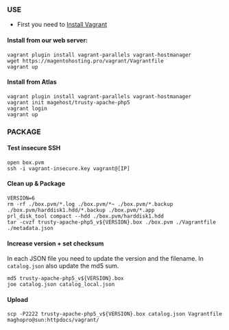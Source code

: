 ### USE

* First you need to [Install Vagrant](http://www.vagrantup.com/download)

#### Install from our web server:
```
vagrant plugin install vagrant-parallels vagrant-hostmanager
wget https://magentohosting.pro/vagrant/Vagrantfile
vagrant up
```

#### Install from Atlas
```
vagrant plugin install vagrant-parallels vagrant-hostmanager
vagrant init magehost/trusty-apache-php5
vagrant login
vagrant up
```


### PACKAGE

#### Test insecure SSH
```
open box.pvm
ssh -i vagrant-insecure.key vagrant@[IP]
```

#### Clean up & Package
```
VERSION=6
rm -rf ./box.pvm/*.log ./box.pvm/*~ ./box.pvm/*.backup ./box.pvm/harddisk1.hdd/*.backup ./box.pvm/*.app
prl_disk_tool compact --hdd ./box.pvm/harddisk1.hdd
tar -cvzf trusty-apache-php5_v${VERSION}.box ./box.pvm ./Vagrantfile ./metadata.json
```

#### Increase version + set checksum
In each JSON file you need to update the version and the filename. In `catalog.json` also update the md5 sum.
```
md5 trusty-apache-php5_v${VERSION}.box
joe catalog.json catalog_local.json
```

#### Upload
```
scp -P2222 trusty-apache-php5_v${VERSION}.box catalog.json Vagrantfile maghopro@sun:httpdocs/vagrant/
```
